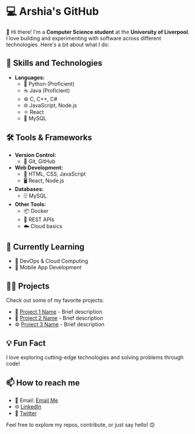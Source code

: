 # 💻 Arshia's GitHub

👋 Hi there! I'm a **Computer Science student** at the **University of Liverpool**.  
I love building and experimenting with software across different technologies. Here's a bit about what I do:

## 🚀 Skills and Technologies

- **Languages:**
  - 🐍 Python (Proficient)
  - ☕ Java (Proficient)
  - ⚙️ C, C++, C#
  - 🌐 JavaScript, Node.js
  - ⚛️ React
  - 💾 MySQL

## 🛠️ Tools & Frameworks

- **Version Control:**
  - 🐙 Git, GitHub
- **Web Development:**
  - 🔧 HTML, CSS, JavaScript
  - 🖥️ React, Node.js
- **Databases:**
  - 🗄️ MySQL
- **Other Tools:**
  - 📦 Docker
  - 🔗 REST APIs
  - ☁️ Cloud basics

## 🌱 Currently Learning
- 🚀 DevOps & Cloud Computing
- 📱 Mobile App Development

## 👨‍💻 Projects
Check out some of my favorite projects:
- 🧠 [Project 1 Name](#) - Brief description
- 🔗 [Project 2 Name](#) - Brief description
- ⚙️ [Project 3 Name](#) - Brief description

## 💡 Fun Fact
I love exploring cutting-edge technologies and solving problems through code!

## 📫 How to reach me
- 📧 Email: [Email Me](mailto:arsheagh@gmail.com)
- 🌐 [LinkedIn](#)
- 💬 [Twitter](#)

Feel free to explore my repos, contribute, or just say hello! 😊
<!---
Arshieagh/Arshieagh is a ✨ special ✨ repository because its `README.md` (this file) appears on your GitHub profile.
You can click the Preview link to take a look at your changes.
--->
